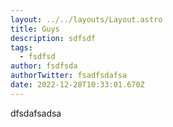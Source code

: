 ```yaml
---
layout: ../../layouts/Layout.astro
title: Guys
description: sdfsdf
tags:
  - fsdfsd
author: fsdfsda
authorTwitter: fsadfsdafsa
date: 2022-12-28T10:33:01.670Z
---
```

d﻿fsdafsadsa